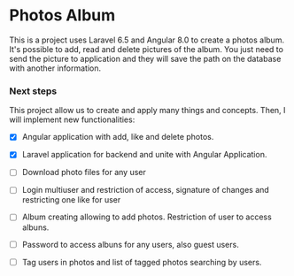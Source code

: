 
# Photos Album

This is a project uses Laravel 6.5 and Angular 8.0 to create a photos album. It's possible to add, read and delete pictures of the album. You just need to send the picture to application and they will save the path on the database with another information.

### Next steps
 This project allow us to create and apply many things and concepts. Then, I will implement new functionalities:
- [x] Angular application with add, like and delete photos.
- [x] Laravel application for backend and unite with Angular Application.
- [ ] Download photo files for any user
- [ ] Login multiuser and restriction of access, signature of changes and restricting one like for user
- [ ] Album creating allowing to add photos. Restriction of user to access albuns.
- [ ] Password to access albuns for any users, also guest users.
- [ ] Tag users in photos and list of tagged photos searching by users.

